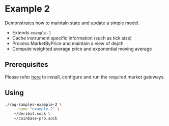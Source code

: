 # Example 2

Demonstrates how to maintain state and update a simple model.

* Extends `example-1`
* Cache instrument specific information (such as tick size)
* Process MarketByPrice and maintain a view of depth
* Compute weighted average price and exponential moving average

## Prerequisites

Please refer [here](../../../../README.md#gateways-install-configure-run) to
install, configure and run the required market gateways.


## Using

```bash
./roq-samples-example-2 \
    --name "example-2" \
    ~/deribit.sock \
    ~/coinbase-pro.sock
```
